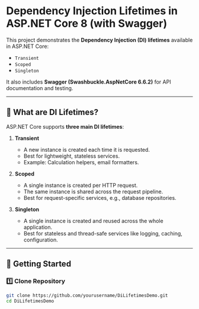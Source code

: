 # Dependency Injection Lifetimes in ASP.NET Core 8 (with Swagger)

This project demonstrates the **Dependency Injection (DI) lifetimes** available in ASP.NET Core:

- `Transient`
- `Scoped`
- `Singleton`

It also includes **Swagger (Swashbuckle.AspNetCore 6.6.2)** for API documentation and testing.

---

## 📖 What are DI Lifetimes?

ASP.NET Core supports **three main DI lifetimes**:

1. **Transient**
   - A new instance is created each time it is requested.
   - Best for lightweight, stateless services.
   - Example: Calculation helpers, email formatters.

2. **Scoped**
   - A single instance is created per HTTP request.
   - The same instance is shared across the request pipeline.
   - Best for request-specific services, e.g., database repositories.

3. **Singleton**
   - A single instance is created and reused across the whole application.
   - Best for stateless and thread-safe services like logging, caching, configuration.

---

## 🚀 Getting Started

### 1️⃣ Clone Repository
```bash
git clone https://github.com/yourusername/DiLifetimesDemo.git
cd DiLifetimesDemo
